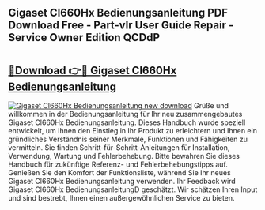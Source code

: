 ## Gigaset Cl660Hx Bedienungsanleitung PDF Download Free - Part-vIr User Guide Repair - Service Owner Edition QCDdP

# <h2><a href="http://df3tj2.blite.top/?on=Gigaset+Cl660Hx+Bedienungsanleitung">🔗Download 👉🔴 Gigaset Cl660Hx Bedienungsanleitung</a></h2>

[![Gigaset Cl660Hx Bedienungsanleitung new download](https://i.imgur.com/lujVjoI.png)](http://df3tj2.blite.top/?on=Gigaset+Cl660Hx+Bedienungsanleitung)
Grüße und willkommen in der Bedienungsanleitung für Ihr neu zusammengebautes Gigaset Cl660Hx Bedienungsanleitung. Dieses Handbuch wurde speziell entwickelt, um Ihnen den Einstieg in Ihr Produkt zu erleichtern und Ihnen ein gründliches Verständnis seiner Merkmale, Funktionen und Fähigkeiten zu vermitteln. Sie finden Schritt-für-Schritt-Anleitungen für Installation, Verwendung, Wartung und Fehlerbehebung. Bitte bewahren Sie dieses Handbuch für zukünftige Referenz- und Fehlerbehebungstipps auf. Genießen Sie den Komfort der Funktionsliste, während Sie Ihr neues Gigaset Cl660Hx Bedienungsanleitung verwenden. Ihr Feedback wird Gigaset Cl660Hx BedienungsanleitungD geschätzt. Wir schätzen Ihren Input und sind bestrebt, Ihnen einen außergewöhnlichen Service zu bieten.
